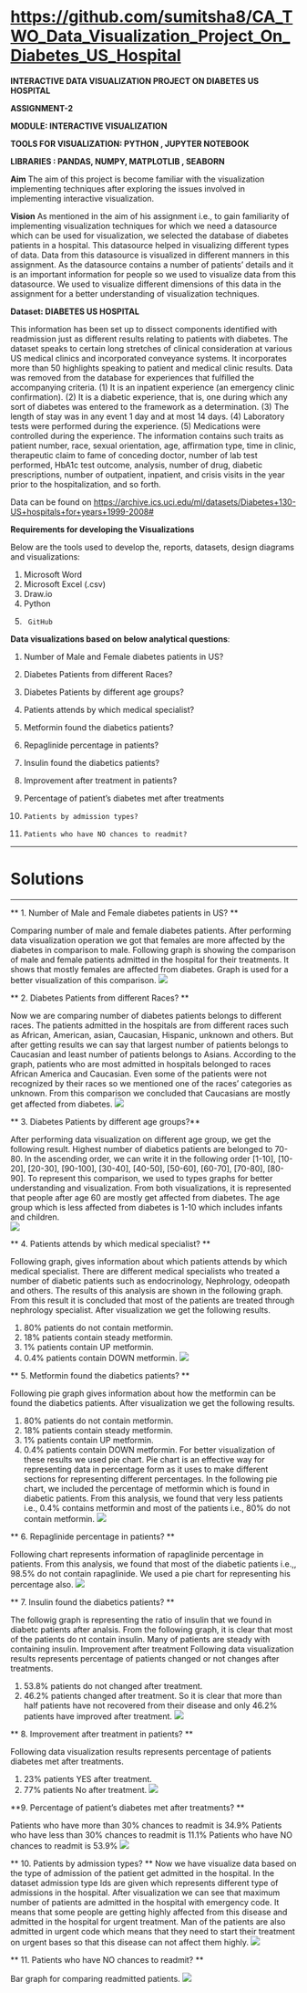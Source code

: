 # https://github.com/sumitsha8/CA_TWO_Data_Visualization_Project_On_Diabetes_US_Hospital

**INTERACTIVE DATA VISUALIZATION PROJECT ON DIABETES US HOSPITAL**

**ASSIGNMENT-2**

**MODULE: INTERACTIVE VISUALIZATION**

**TOOLS FOR VISUALIZATION: PYTHON , JUPYTER NOTEBOOK**

**LIBRARIES : PANDAS, NUMPY, MATPLOTLIB , SEABORN**

**Aim**
The aim of this project is become familiar with the visualization implementing techniques after exploring the issues involved in implementing interactive visualization.

**Vision**
As mentioned in the aim of his assignment i.e., to gain familiarity of implementing visualization techniques for which we need a datasource which can be used for visualization, we selected the database of diabetes patients in a hospital. This datasource helped in visualizing different types of data.
Data from this datasource is visualized in different manners in this assignment. As the datasource contains a number of patients’ details and it is an important information for people so we used to visualize data from this datasource. We used to visualize different dimensions of this data in the assignment for a better understanding of visualization techniques. 


**Dataset:  DIABETES US HOSPITAL**

This information has been set up to dissect components identified with readmission just as different results relating to patients with diabetes. 
The dataset speaks to certain long stretches of clinical consideration at various US medical clinics and incorporated conveyance systems.
It incorporates more than 50 highlights speaking to patient and medical clinic results. Data was removed from the database for experiences that fulfilled the accompanying criteria. 
(1)	It is an inpatient experience (an emergency clinic confirmation). 
(2)	It is a diabetic experience, that is, one during which any sort of diabetes was entered to the framework as a determination. 
(3)	The length of stay was in any event 1 day and at most 14 days. 
(4)	Laboratory tests were performed during the experience. 
(5)	Medications were controlled during the experience. 
The information contains such traits as patient number, race, sexual orientation, age, affirmation type, time in clinic, therapeutic claim to fame of conceding doctor, number of lab test performed, HbA1c test outcome, analysis, number of drug, diabetic prescriptions, number of outpatient, inpatient, and crisis visits in the year prior to the hospitalization, and so forth.

Data can be found on https://archive.ics.uci.edu/ml/datasets/Diabetes+130-US+hospitals+for+years+1999-2008#

**Requirements for developing the Visualizations**

Below are the tools used to develop the, reports, datasets, design diagrams and visualizations:
1.	Microsoft Word
2.	Microsoft Excel (.csv)
3.	Draw.io
4.	Python
5.      GitHub

**Data visualizations based on below analytical questions**:

1.	Number of Male and Female diabetes patients in US?

2.	Diabetes Patients from different Races?

3.	Diabetes Patients by different age groups?

4.	Patients attends by which medical specialist? 

5.	Metformin found the diabetics patients?

6.	Repaglinide percentage in patients?

7.	Insulin found the diabetics patients?

8.	Improvement after treatment in patients?

9.	Percentage of patient’s diabetes met after treatments

10.     Patients by admission types?

11.     Patients who have NO chances to readmit?

-------------------------------------------------------------------------------------------------------------------------------
# Solutions
-------------------------------------------------------------------------------------------------------------------------------


** 1.	Number of Male and Female diabetes patients in US? **

Comparing number of male and female diabetes patients. After performing data visualization operation we got that females are more affected by the diabetes in comparison to male. Following graph is showing the comparison of male and female patients admitted in the hospital for their treatments. It shows that  mostly females are affected from diabetes. Graph is used for a better visualization of this comparison.
![](https://github.com/sumitsha8/A2-Diabetes_US_Hospital/blob/master/plot/1.png)


** 2.	Diabetes Patients from different Races? **

Now we are comparing number of diabetes patients belongs to different races. The patients admitted in the hospitals are from different races such as African, American, asian, Caucasian, Hispanic, unknown and others. But after getting results we can say that largest number of patients belongs to Caucasian and least number of patients belongs to Asians. According to the graph, patients who are most admitted in hospitals belonged to races African America and Caucasian. Even some of the patients were not recognized by their races so we mentioned one of the races’ categories as unknown. From this comparison we concluded that Caucasians are mostly get affected from diabetes.
![](https://github.com/sumitsha8/A2-Diabetes_US_Hospital/blob/master/plot/2.png)


** 3.	Diabetes Patients by different age groups?**

After performing data visualization on different age group, we get the following result. Highest number of diabetics patients are belonged to 70-80. In the ascending order, we can write it in the following order [1-10], [10-20], [20-30], [90-100], [30-40], [40-50], [50-60], [60-70], [70-80], [80-90].
To represent this comparison, we used to types graphs for better understanding and visualization. From both visualizations, it is represented that people after age 60 are mostly get affected from diabetes. The age group which is less affected from diabetes is 1-10 which includes infants and children.  
![](https://github.com/sumitsha8/A2-Diabetes_US_Hospital/blob/master/plot/3.png)


** 4.	Patients attends by which medical specialist? ** 

Following graph, gives information about which patients attends by which medical specialist. There are different medical specialists who treated a number of diabetic patients such as endocrinology, Nephrology, odeopath and others. The results of this analysis are shown in the following graph. From this result it is concluded that most of the patients are treated through nephrology specialist.
After visualization we get the following results.
1. 80% patients do not contain metformin.
2. 18% patients contain steady metformin.
3. 1% patients contain UP metformin.
4. 0.4%  patients contain DOWN metformin.
![](https://github.com/sumitsha8/A2-Diabetes_US_Hospital/blob/master/plot/4.png)


** 5.	Metformin found the diabetics patients? **

Following pie graph gives information about how the metformin can be found the diabetics patients. After visualization we get the following results.
1. 80% patients do not contain metformin.
2. 18% patients contain steady metformin.
3. 1% patients contain UP metformin.
4. 0.4%  patients contain DOWN metformin.
For better visualization of these results we used pie chart. Pie chart is an effective way for representing data in percentage form as it uses to make different sections for representing different percentages. In the following pie chart, we included the percentage of metformin which is found in diabetic patients. From this analysis, we found that very less patients i.e., 0.4% contains metformin and most of the patients i.e., 80% do not contain metformin.
![](https://github.com/sumitsha8/A2-Diabetes_US_Hospital/blob/master/plot/5.png)


** 6.	Repaglinide percentage in patients? **

Following chart represents information of rapaglinide percentage in patients. From this analysis, we found that most of the diabetic patients i.e.,, 98.5% do not contain rapaglinide. We used a pie chart for representing his percentage also.
![](https://github.com/sumitsha8/A2-Diabetes_US_Hospital/blob/master/plot/6.png)


** 7.	Insulin found the diabetics patients? **

The followig graph is representing the ratio of insulin that we found in diabetc patients after analsis. From the following graph, it is clear that most of the patients do nt contain insulin. Many of patients are steady with containing insulin.
Improvement after treatment
Following data visualization results represents percentage of patients changed or not changes after treatments.
1. 53.8% patients do not changed after treatment.
2. 46.2% patients changed after treatment.
So it is clear that more than half patients have not recovered from their disease and only 46.2% patients have improved after treatment.
![](https://github.com/sumitsha8/A2-Diabetes_US_Hospital/blob/master/plot/7.png)


** 8.	Improvement after treatment in patients? **

Following data visualization results represents percentage of patients diabetes met after treatments.
1. 23% patients YES after treatment.
2. 77% patients No after treatment.
![](https://github.com/sumitsha8/A2-Diabetes_US_Hospital/blob/master/plot/8.png)


**9.	Percentage of patient’s diabetes met after treatments? **

Patients who have more than 30% chances to readmit is 34.9%
Patients who have less than 30% chances to readmit is 11.1%
Patients who have NO chances to readmit is 53.9%
![](https://github.com/sumitsha8/A2-Diabetes_US_Hospital/blob/master/plot/9.png)

	
** 10.   Patients by admission types? **
Now we have visualize data based on the type of admission of the patient get admitted in the hospital. In the dataset admission type Ids are given which represents different type of admissions in the hospital. After visualization we can see that maximum number of patients are admitted in the hospital with emergency code. It means that some people are getting highly affected from this disease and admitted in the hospital for urgent treatment. Man of the patients are also admitted in urgent code which means that they need to start their treatment on urgent bases so that this disease can not affect them highly.
![](https://github.com/sumitsha8/A2-Diabetes_US_Hospital/blob/master/plot/10.png)

** 11. Patients who have NO chances to readmit? **

Bar graph for comparing readmitted patients.
![](https://github.com/sumitsha8/A2-Diabetes_US_Hospital/blob/master/plot/11.png)

